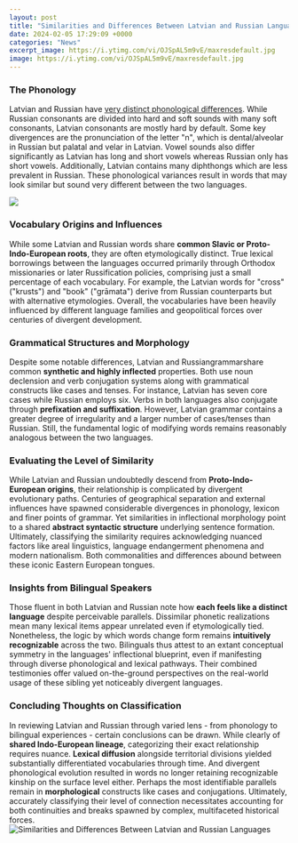 ```yaml
---
layout: post
title: "Similarities and Differences Between Latvian and Russian Languages"
date: 2024-02-05 17:29:09 +0000
categories: "News"
excerpt_image: https://i.ytimg.com/vi/OJSpAL5m9vE/maxresdefault.jpg
image: https://i.ytimg.com/vi/OJSpAL5m9vE/maxresdefault.jpg
---
```


### The Phonology
Latvian and Russian have [very distinct phonological differences](https://fistore.mysenprints.com/collection/agudelo). While Russian consonants are divided into hard and soft sounds with many soft consonants, Latvian consonants are mostly hard by default. Some key divergences are the pronunciation of the letter "n", which is dental/alveolar in Russian but palatal and velar in Latvian. Vowel sounds also differ significantly as Latvian has long and short vowels whereas Russian only has short vowels. Additionally, Latvian contains many diphthongs which are less prevalent in Russian. These phonological variances result in words that may look similar but sound very different between the two languages.

![](https://1.bp.blogspot.com/-FXAddY6xrpY/Xon6HwhodBI/AAAAAAAACOc/ww8WiUfgMBsnxVJkMXjxOkGrMHDEApoaACLcBGAsYHQ/w1200-h630-p-k-no-nu/BaltoSlavic.PNG)
### Vocabulary Origins and Influences  
While some Latvian and Russian words share **common Slavic or Proto-Indo-European roots**, they are often etymologically distinct. True lexical borrowings between the languages occurred primarily through Orthodox missionaries or later Russification policies, comprising just a small percentage of each vocabulary. For example, the Latvian words for "cross" ("krusts") and "book" ("grāmata") derive from Russian counterparts but with alternative etymologies. Overall, the vocabularies have been heavily influenced by different language families and geopolitical forces over centuries of divergent development.
### Grammatical Structures and Morphology
Despite some notable differences, Latvian and Russiangrammarshare common **synthetic and highly inflected** properties. Both use noun declension and verb conjugation systems along with grammatical constructs like cases and tenses. For instance, Latvian has seven core cases while Russian employs six. Verbs in both languages also conjugate through **prefixation and suffixation**. However, Latvian grammar contains a greater degree of irregularity and a larger number of cases/tenses than Russian. Still, the fundamental logic of modifying words remains reasonably analogous between the two languages.
### Evaluating the Level of Similarity 
While Latvian and Russian undoubtedly descend from **Proto-Indo-European origins**, their relationship is complicated by divergent evolutionary paths. Centuries of geographical separation and external influences have spawned considerable divergences in phonology, lexicon and finer points of grammar. Yet similarities in inflectional morphology point to a shared **abstract syntactic structure** underlying sentence formation. Ultimately, classifying the similarity requires acknowledging nuanced factors like areal linguistics, language endangerment phenomena and modern nationalism. Both commonalities and differences abound between these iconic Eastern European tongues.
### Insights from Bilingual Speakers
Those fluent in both Latvian and Russian note how **each feels like a distinct language** despite perceivable parallels. Dissimilar phonetic realizations mean many lexical items appear unrelated even if etymologically tied. Nonetheless, the logic by which words change form remains **intuitively recognizable** across the two. Bilinguals thus attest to an extant conceptual symmetry in the languages' inflectional blueprint, even if manifesting through diverse phonological and lexical pathways. Their combined testimonies offer valued on-the-ground perspectives on the real-world usage of these sibling yet noticeably divergent languages.
### Concluding Thoughts on Classification 
In reviewing Latvian and Russian through varied lens - from phonology to bilingual experiences - certain conclusions can be drawn. While clearly of **shared Indo-European lineage**, categorizing their exact relationship requires nuance. **Lexical diffusion** alongside territorial divisions yielded substantially differentiated vocabularies through time. And divergent phonological evolution resulted in words no longer retaining recognizable kinship on the surface level either. Perhaps the most identifiable parallels remain in **morphological** constructs like cases and conjugations. Ultimately, accurately classifying their level of connection necessitates accounting for both continuities and breaks spawned by complex, multifaceted historical forces. 
![Similarities and Differences Between Latvian and Russian Languages](https://i.ytimg.com/vi/OJSpAL5m9vE/maxresdefault.jpg)
